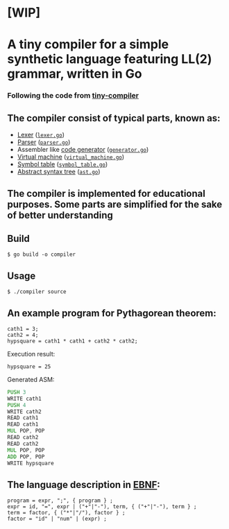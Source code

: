 # [WIP]

# A tiny compiler for a simple synthetic language featuring LL(2) grammar, written in Go

### Following the code from [tiny-compiler](https://github.com/zakirullin/tiny-compiler)

## The compiler consist of typical parts, known as:
* [Lexer](https://en.wikipedia.org/wiki/Lexical_analysis) ([`lexer.go`](./lexer.go))
* [Parser](https://en.wikipedia.org/wiki/Parsing) ([`parser.go`](./parser.go))
* Assembler like [code generator](https://en.wikipedia.org/wiki/Code_generation_(compiler)) ([`generator.go`](./generator.go))
* [Virtual machine](https://en.wikipedia.org/wiki/Virtual_machine) ([`virtual_machine.go`](./virtual_machine.go))
* [Symbol table](https://en.wikipedia.org/wiki/Symbol_table) ([`symbol_table.go`](./symbol_table.go))
* [Abstract syntax tree](https://en.wikipedia.org/wiki/Abstract_syntax_tree) ([`ast.go`](./ast.go))
## The compiler is implemented for educational purposes. Some parts are simplified for the sake of better understanding
## Build
```$ go build -o compiler```
## Usage
```$ ./compiler source```
## An example program for Pythagorean theorem:
```
cath1 = 3;
cath2 = 4;
hypsquare = cath1 * cath1 + cath2 * cath2;
```
Execution result:
```
hypsquare = 25
```
Generated ASM:
```asm
PUSH 3
WRITE cath1
PUSH 4
WRITE cath2
READ cath1
READ cath1
MUL POP, POP
READ cath2
READ cath2
MUL POP, POP
ADD POP, POP
WRITE hypsquare
```
## The language description in [EBNF](https://en.wikipedia.org/wiki/Extended_Backus%E2%80%93Naur_form):
```
program = expr, ";", { program } ;
expr = id, "=", expr | ("+"|"-"), term, { ("+"|"-"), term } ;
term = factor, { ("*"|"/"), factor } ;
factor = "id" | "num" | (expr) ;
``` 
